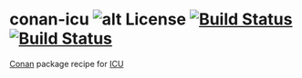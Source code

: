 # conan-icu ![alt License](https://dl.dropboxusercontent.com/s/cul64jahsd3cg14/license.svg?dl=0) [![Build Status](https://travis-ci.org/pbtrung/conan-icu.svg?branch=master)](https://travis-ci.org/pbtrung/conan-icu) [![Build Status](https://ci.appveyor.com/api/projects/status/07lct413nf2t563a?svg=true)](https://ci.appveyor.com/project/pbtrung/conan-icu)
[Conan](https://conan.io) package recipe for [ICU](http://site.icu-project.org)